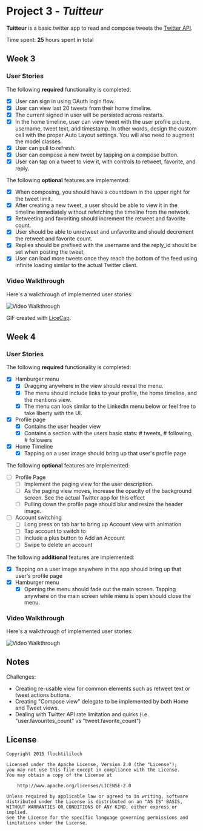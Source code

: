 # Project 3 - *Tuitteur*

**Tuitteur** is a basic twitter app to read and compose tweets the [Twitter API](https://apps.twitter.com/).

Time spent: **25** hours spent in total

## Week 3

### User Stories

The following **required** functionality is completed:

- [X] User can sign in using OAuth login flow.
- [X] User can view last 20 tweets from their home timeline.
- [X] The current signed in user will be persisted across restarts.
- [X] In the home timeline, user can view tweet with the user profile picture, username, tweet text, and timestamp.  In other words, design the custom cell with the proper Auto Layout settings.  You will also need to augment the model classes.
- [X] User can pull to refresh.
- [X] User can compose a new tweet by tapping on a compose button.
- [X] User can tap on a tweet to view it, with controls to retweet, favorite, and reply.

The following **optional** features are implemented:

- [X] When composing, you should have a countdown in the upper right for the tweet limit.
- [X] After creating a new tweet, a user should be able to view it in the timeline immediately without refetching the timeline from the network.
- [X] Retweeting and favoriting should increment the retweet and favorite count.
- [X] User should be able to unretweet and unfavorite and should decrement the retweet and favorite count.
- [X] Replies should be prefixed with the username and the reply_id should be set when posting the tweet,
- [X] User can load more tweets once they reach the bottom of the feed using infinite loading similar to the actual Twitter client.

### Video Walkthrough

Here's a walkthrough of implemented user stories:

<img src='Tuitteur.gif' title='Video Walkthrough' width='' alt='Video Walkthrough' />

GIF created with [LiceCap](http://www.cockos.com/licecap/).

## Week 4

### User Stories

The following **required** functionality is completed:

- [X] Hamburger menu
   - [X] Dragging anywhere in the view should reveal the menu.
   - [X] The menu should include links to your profile, the home timeline, and the mentions view.
   - [X] The menu can look similar to the LinkedIn menu below or feel free to take liberty with the UI.
- [X] Profile page
   - [X] Contains the user header view
   - [X] Contains a section with the users basic stats: # tweets, # following, # followers
- [X] Home Timeline
   - [X] Tapping on a user image should bring up that user's profile page

The following **optional** features are implemented:

- [ ] Profile Page
   - [ ] Implement the paging view for the user description.
   - [ ] As the paging view moves, increase the opacity of the background screen. See the actual Twitter app for this effect
   - [ ] Pulling down the profile page should blur and resize the header image.
- [ ] Account switching
   - [ ] Long press on tab bar to bring up Account view with animation
   - [ ] Tap account to switch to
   - [ ] Include a plus button to Add an Account
   - [ ] Swipe to delete an account

The following **additional** features are implemented:

- [X] Tapping on a user image anywhere in the app should bring up that user's profile page
- [X] Hamburger menu
  - [X] Opening the menu should fade out the main screen. Tapping anywhere on the main screen while menu is open should close the menu.

### Video Walkthrough

Here's a walkthrough of implemented user stories:

<img src='Tuitteur2.gif' title='Video Walkthrough' width='' alt='Video Walkthrough' />

## Notes

Challenges:
- Creating re-usable view for common elements such as retweet text or tweet actions buttons.
- Creating "Compose view" delegate to be implemented by both Home and Tweet views.
- Dealing with Twitter API rate limitation and quirks (i.e. "user.favourites_count" vs "tweet.favorite_count")

## License

    Copyright 2015 flochtililoch

    Licensed under the Apache License, Version 2.0 (the "License");
    you may not use this file except in compliance with the License.
    You may obtain a copy of the License at

        http://www.apache.org/licenses/LICENSE-2.0

    Unless required by applicable law or agreed to in writing, software
    distributed under the License is distributed on an "AS IS" BASIS,
    WITHOUT WARRANTIES OR CONDITIONS OF ANY KIND, either express or implied.
    See the License for the specific language governing permissions and
    limitations under the License.
